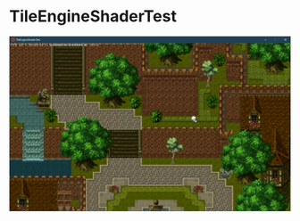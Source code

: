 # TileEngineShaderTest
![alt text](https://raw.githubusercontent.com/EnemyArea/TileEngineShaderTest/master/screenshot.png)